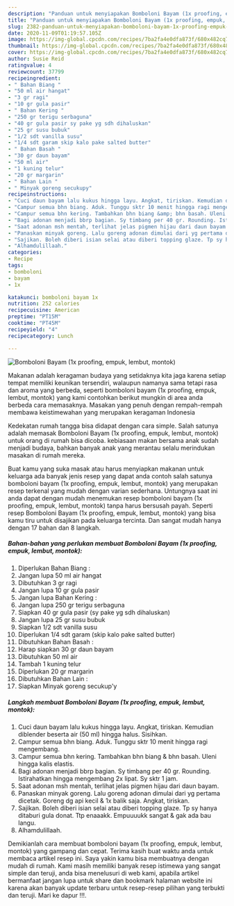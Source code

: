 ```yaml
---
description: "Panduan untuk menyiapakan Bomboloni Bayam (1x proofing, empuk, lembut, montok) Luar biasa"
title: "Panduan untuk menyiapakan Bomboloni Bayam (1x proofing, empuk, lembut, montok) Luar biasa"
slug: 2382-panduan-untuk-menyiapakan-bomboloni-bayam-1x-proofing-empuk-lembut-montok-luar-biasa
date: 2020-11-09T01:19:57.105Z
image: https://img-global.cpcdn.com/recipes/7ba2fa4e0dfa873f/680x482cq70/bomboloni-bayam-1x-proofing-empuk-lembut-montok-foto-resep-utama.jpg
thumbnail: https://img-global.cpcdn.com/recipes/7ba2fa4e0dfa873f/680x482cq70/bomboloni-bayam-1x-proofing-empuk-lembut-montok-foto-resep-utama.jpg
cover: https://img-global.cpcdn.com/recipes/7ba2fa4e0dfa873f/680x482cq70/bomboloni-bayam-1x-proofing-empuk-lembut-montok-foto-resep-utama.jpg
author: Susie Reid
ratingvalue: 4
reviewcount: 37799
recipeingredient:
- " Bahan Biang "
- "50 ml air hangat"
- "3 gr ragi"
- "10 gr gula pasir"
- " Bahan Kering "
- "250 gr terigu serbaguna"
- "40 gr gula pasir sy pake yg sdh dihaluskan"
- "25 gr susu bubuk"
- "1/2 sdt vanilla susu"
- "1/4 sdt garam skip kalo pake salted butter"
- " Bahan Basah "
- "30 gr daun bayam"
- "50 ml air"
- "1 kuning telur"
- "20 gr margarin"
- " Bahan Lain "
- " Minyak goreng secukupy"
recipeinstructions:
- "Cuci daun bayam lalu kukus hingga layu. Angkat, tiriskan. Kemudian diblender beserta air (50 ml) hingga halus. Sisihkan."
- "Campur semua bhn biang. Aduk. Tunggu sktr 10 menit hingga ragi mengembang."
- "Campur semua bhn kering. Tambahkan bhn biang &amp; bhn basah. Uleni hingga kalis elastis."
- "Bagi adonan menjadi bbrp bagian. Sy timbang per 40 gr. Rounding. Istirahatkan hingga mengembang 2x lipat. Sy sktr 1 jam."
- "Saat adonan msh mentah, terlihat jelas pigmen hijau dari daun bayam."
- "Panaskan minyak goreng. Lalu goreng adonan dimulai dari yg pertama dicetak. Goreng dg api kecil &amp; 1x balik saja. Angkat, tiriskan."
- "Sajikan. Boleh diberi isian selai atau diberi topping glaze. Tp sy hanya ditaburi gula donat. Ttp enaaakk. Empuuuukk sangat &amp; gak ada bau langu."
- "Alhamdulillaah."
categories:
- Recipe
tags:
- bomboloni
- bayam
- 1x

katakunci: bomboloni bayam 1x 
nutrition: 252 calories
recipecuisine: American
preptime: "PT15M"
cooktime: "PT45M"
recipeyield: "4"
recipecategory: Lunch

---
```



![Bomboloni Bayam (1x proofing, empuk, lembut, montok)](https://img-global.cpcdn.com/recipes/7ba2fa4e0dfa873f/680x482cq70/bomboloni-bayam-1x-proofing-empuk-lembut-montok-foto-resep-utama.jpg)

Makanan adalah keragaman budaya yang setidaknya kita jaga karena setiap tempat memiliki keunikan tersendiri, walaupun namanya sama tetapi rasa dan aroma yang berbeda, seperti bomboloni bayam (1x proofing, empuk, lembut, montok) yang kami contohkan berikut mungkin di area anda berbeda cara memasaknya. Masakan yang penuh dengan rempah-rempah membawa keistimewahan yang merupakan keragaman Indonesia

Kedekatan rumah tangga bisa didapat dengan cara simple. Salah satunya adalah memasak Bomboloni Bayam (1x proofing, empuk, lembut, montok) untuk orang di rumah bisa dicoba. kebiasaan makan bersama anak sudah menjadi budaya, bahkan banyak anak yang merantau selalu merindukan masakan di rumah mereka.



Buat kamu yang suka masak atau harus menyiapkan makanan untuk keluarga ada banyak jenis resep yang dapat anda contoh salah satunya bomboloni bayam (1x proofing, empuk, lembut, montok) yang merupakan resep terkenal yang mudah dengan varian sederhana. Untungnya saat ini anda dapat dengan mudah menemukan resep bomboloni bayam (1x proofing, empuk, lembut, montok) tanpa harus bersusah payah.
Seperti resep Bomboloni Bayam (1x proofing, empuk, lembut, montok) yang bisa kamu tiru untuk disajikan pada keluarga tercinta. Dan sangat mudah hanya dengan 17 bahan dan 8 langkah.


<!--inarticleads1-->

##### Bahan-bahan yang perlukan membuat Bomboloni Bayam (1x proofing, empuk, lembut, montok):

1. Diperlukan  Bahan Biang :
1. Jangan lupa 50 ml air hangat
1. Dibutuhkan 3 gr ragi
1. Jangan lupa 10 gr gula pasir
1. Jangan lupa  Bahan Kering :
1. Jangan lupa 250 gr terigu serbaguna
1. Siapkan 40 gr gula pasir (sy pake yg sdh dihaluskan)
1. Jangan lupa 25 gr susu bubuk
1. Siapkan 1/2 sdt vanilla susu
1. Diperlukan 1/4 sdt garam (skip kalo pake salted butter)
1. Dibutuhkan  Bahan Basah :
1. Harap siapkan 30 gr daun bayam
1. Dibutuhkan 50 ml air
1. Tambah 1 kuning telur
1. Diperlukan 20 gr margarin
1. Dibutuhkan  Bahan Lain :
1. Siapkan  Minyak goreng secukup&#39;y




<!--inarticleads2-->

##### Langkah membuat  Bomboloni Bayam (1x proofing, empuk, lembut, montok):

1. Cuci daun bayam lalu kukus hingga layu. Angkat, tiriskan. Kemudian diblender beserta air (50 ml) hingga halus. Sisihkan.
1. Campur semua bhn biang. Aduk. Tunggu sktr 10 menit hingga ragi mengembang.
1. Campur semua bhn kering. Tambahkan bhn biang &amp; bhn basah. Uleni hingga kalis elastis.
1. Bagi adonan menjadi bbrp bagian. Sy timbang per 40 gr. Rounding. Istirahatkan hingga mengembang 2x lipat. Sy sktr 1 jam.
1. Saat adonan msh mentah, terlihat jelas pigmen hijau dari daun bayam.
1. Panaskan minyak goreng. Lalu goreng adonan dimulai dari yg pertama dicetak. Goreng dg api kecil &amp; 1x balik saja. Angkat, tiriskan.
1. Sajikan. Boleh diberi isian selai atau diberi topping glaze. Tp sy hanya ditaburi gula donat. Ttp enaaakk. Empuuuukk sangat &amp; gak ada bau langu.
1. Alhamdulillaah.




Demikianlah cara membuat bomboloni bayam (1x proofing, empuk, lembut, montok) yang gampang dan cepat. Terima kasih buat waktu anda untuk membaca artikel resep ini. Saya yakin kamu bisa membuatnya dengan mudah di rumah. Kami masih memiliki banyak resep istimewa yang sangat simple dan teruji, anda bisa menelusuri di web kami, apabila artikel bermanfaat jangan lupa untuk share dan bookmark halaman website ini karena akan banyak update terbaru untuk resep-resep pilihan yang terbukti dan teruji. Mari ke dapur !!!. 
